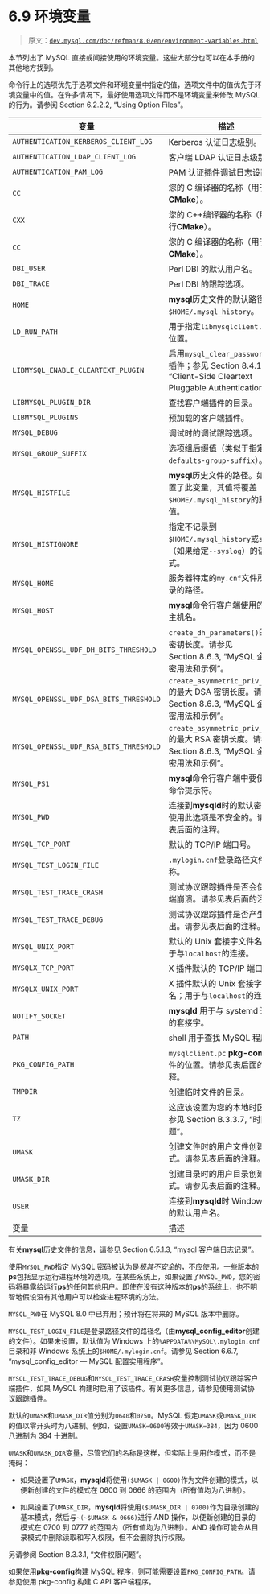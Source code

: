 # 6.9 环境变量

> 原文：[`dev.mysql.com/doc/refman/8.0/en/environment-variables.html`](https://dev.mysql.com/doc/refman/8.0/en/environment-variables.html)

本节列出了 MySQL 直接或间接使用的环境变量。这些大部分也可以在本手册的其他地方找到。

命令行上的选项优先于选项文件和环境变量中指定的值，选项文件中的值优先于环境变量中的值。在许多情况下，最好使用选项文件而不是环境变量来修改 MySQL 的行为。请参阅 Section 6.2.2.2, “Using Option Files”。

| 变量 | 描述 |
| --- | --- |
| `AUTHENTICATION_KERBEROS_CLIENT_LOG` | Kerberos 认证日志级别。 |
| `AUTHENTICATION_LDAP_CLIENT_LOG` | 客户端 LDAP 认证日志级别。 |
| `AUTHENTICATION_PAM_LOG` | PAM 认证插件调试日志设置。 |
| `CC` | 您的 C 编译器的名称（用于运行**CMake**）。 |
| `CXX` | 您的 C++编译器的名称（用于运行**CMake**）。 |
| `CC` | 您的 C 编译器的名称（用于运行**CMake**）。 |
| `DBI_USER` | Perl DBI 的默认用户名。 |
| `DBI_TRACE` | Perl DBI 的跟踪选项。 |
| `HOME` | **mysql**历史文件的默认路径是`$HOME/.mysql_history`。 |
| `LD_RUN_PATH` | 用于指定`libmysqlclient.so`的位置。 |
| `LIBMYSQL_ENABLE_CLEARTEXT_PLUGIN` | 启用`mysql_clear_password`认证插件；参见 Section 8.4.1.4, “Client-Side Cleartext Pluggable Authentication”。 |
| `LIBMYSQL_PLUGIN_DIR` | 查找客户端插件的目录。 |
| `LIBMYSQL_PLUGINS` | 预加载的客户端插件。 |
| `MYSQL_DEBUG` | 调试时的调试跟踪选项。 |
| `MYSQL_GROUP_SUFFIX` | 选项组后缀值（类似于指定`--defaults-group-suffix`）。 |
| `MYSQL_HISTFILE` | **mysql**历史文件的路径。如果设置了此变量，其值将覆盖`$HOME/.mysql_history`的默认值。 |
| `MYSQL_HISTIGNORE` | 指定不记录到`$HOME/.mysql_history`或`syslog`（如果给定`--syslog`）的语句模式。 |
| `MYSQL_HOME` | 服务器特定的`my.cnf`文件所在目录的路径。 |
| `MYSQL_HOST` | **mysql**命令行客户端使用的默认主机名。 |
| `MYSQL_OPENSSL_UDF_DH_BITS_THRESHOLD` | `create_dh_parameters()`的最大密钥长度。请参见 Section 8.6.3, “MySQL 企业加密用法和示例”。 |
| `MYSQL_OPENSSL_UDF_DSA_BITS_THRESHOLD` | `create_asymmetric_priv_key()`的最大 DSA 密钥长度。请参见 Section 8.6.3, “MySQL 企业加密用法和示例”。 |
| `MYSQL_OPENSSL_UDF_RSA_BITS_THRESHOLD` | `create_asymmetric_priv_key()`的最大 RSA 密钥长度。请参见 Section 8.6.3, “MySQL 企业加密用法和示例”。 |
| `MYSQL_PS1` | **mysql**命令行客户端中要使用的命令提示符。 |
| `MYSQL_PWD` | 连接到**mysqld**时的默认密码。使用此选项是不安全的。请参见表后面的注释。 |
| `MYSQL_TCP_PORT` | 默认的 TCP/IP 端口号。 |
| `MYSQL_TEST_LOGIN_FILE` | `.mylogin.cnf`登录路径文件的名称。 |
| `MYSQL_TEST_TRACE_CRASH` | 测试协议跟踪插件是否会使客户端崩溃。请参见表后面的注释。 |
| `MYSQL_TEST_TRACE_DEBUG` | 测试协议跟踪插件是否产生输出。请参见表后面的注释。 |
| `MYSQL_UNIX_PORT` | 默认的 Unix 套接字文件名；用于与`localhost`的连接。 |
| `MYSQLX_TCP_PORT` | X 插件默认的 TCP/IP 端口号。 |
| `MYSQLX_UNIX_PORT` | X 插件默认的 Unix 套接字文件名；用于与`localhost`的连接。 |
| `NOTIFY_SOCKET` | **mysqld** 用于与 systemd 通信的套接字。 |
| `PATH` | shell 用于查找 MySQL 程序。 |
| `PKG_CONFIG_PATH` | `mysqlclient.pc` **pkg-config**文件的位置。请参见表后面的注释。 |
| `TMPDIR` | 创建临时文件的目录。 |
| `TZ` | 这应该设置为您的本地时区。请参见 Section B.3.3.7, “时区问题”。 |
| `UMASK` | 创建文件时的用户文件创建模式。请参见表后面的注释。 |
| `UMASK_DIR` | 创建目录时的用户目录创建模式。请参见表后面的注释。 |
| `USER` | 连接到**mysqld**时 Windows 上的默认用户名。 |
| 变量 | 描述 |

有关**mysql**历史文件的信息，请参见 Section 6.5.1.3, “mysql 客户端日志记录”。

使用`MYSQL_PWD`指定 MySQL 密码被认为是*极其不安全*的，不应使用。一些版本的**ps**包括显示运行进程环境的选项。在某些系统上，如果设置了`MYSQL_PWD`，您的密码将暴露给运行**ps**的任何其他用户。即使在没有这种版本的**ps**的系统上，也不明智地假设没有其他用户可以检查进程环境的方法。

`MYSQL_PWD`在 MySQL 8.0 中已弃用；预计将在将来的 MySQL 版本中删除。

`MYSQL_TEST_LOGIN_FILE`是登录路径文件的路径名（由**mysql_config_editor**创建的文件）。如果未设置，默认值为 Windows 上的`%APPDATA%\MySQL\.mylogin.cnf`目录和非 Windows 系统上的`$HOME/.mylogin.cnf`。请参见 Section 6.6.7, “mysql_config_editor — MySQL 配置实用程序”。

`MYSQL_TEST_TRACE_DEBUG`和`MYSQL_TEST_TRACE_CRASH`变量控制测试协议跟踪客户端插件，如果 MySQL 构建时启用了该插件。有关更多信息，请参见使用测试协议跟踪插件。

默认的`UMASK`和`UMASK_DIR`值分别为`0640`和`0750`。MySQL 假定`UMASK`或`UMASK_DIR`的值以零开头时为八进制。例如，设置`UMASK=0600`等效于`UMASK=384`，因为 0600 八进制为 384 十进制。

`UMASK`和`UMASK_DIR`变量，尽管它们的名称是这样，但实际上是用作模式，而不是掩码：

+   如果设置了`UMASK`，**mysqld**将使用`($UMASK | 0600)`作为文件创建的模式，以便新创建的文件的模式在 0600 到 0666 的范围内（所有值均为八进制）。

+   如果设置了`UMASK_DIR`，**mysqld**将使用`($UMASK_DIR | 0700)`作为目录创建的基本模式，然后与`~(~$UMASK & 0666)`进行 AND 操作，以便新创建的目录的模式在 0700 到 0777 的范围内（所有值均为八进制）。AND 操作可能会从目录模式中删除读取和写入权限，但不会删除执行权限。

另请参阅 Section B.3.3.1, “文件权限问题”。

如果使用**pkg-config**构建 MySQL 程序，则可能需要设置`PKG_CONFIG_PATH`。请参见使用 pkg-config 构建 C API 客户端程序。
